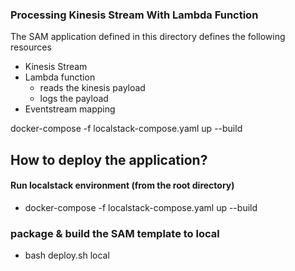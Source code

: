 ### Processing Kinesis Stream With Lambda Function ###

The SAM application defined in this directory defines the following resources
* Kinesis Stream
* Lambda function 
    - reads the kinesis payload
    - logs the payload
* Eventstream mapping 

docker-compose -f localstack-compose.yaml up --build 

## How to deploy the application? ## 
#### Run localstack environment (from the root directory) ####
* docker-compose -f localstack-compose.yaml up --build

### package & build the SAM template to local ###
* bash deploy.sh local

